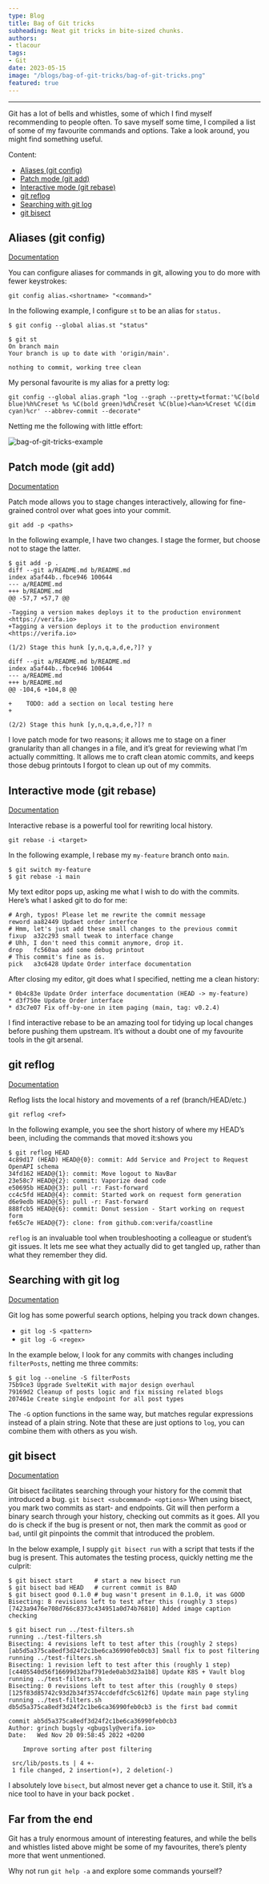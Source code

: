 ```yaml
---
type: Blog
title: Bag of Git tricks
subheading: Neat git tricks in bite-sized chunks.
authors:
- tlacour
tags:
- Git
date: 2023-05-15
image: "/blogs/bag-of-git-tricks/bag-of-git-tricks.png"
featured: true
---
```


<script>
    import Admonition from '$lib/posts/admonition.svelte'
</script>

---

Git has a lot of bells and whistles, some of which I find myself recommending to people often.
To save myself some time, I compiled a list of some of my favourite commands and options.
Take a look around, you might find something useful.

Content:

- [Aliases (git config)](#aliases-git-config)
- [Patch mode (git add)](#patch-mode-git-add)
- [Interactive mode (git rebase)](#interactive-mode-git-rebase)
- [git reflog](#git-reflog)
- [Searching with git log](#searching-with-git-log)
- [git bisect](#git-bisect)

## Aliases (git config)

[Documentation](https://git-scm.com/docs/git-config#Documentation/git-config.txt-alias)

You can configure aliases for commands in git, allowing you to do more with fewer keystrokes:

`git config alias.<shortname> "<command>"`

In the following example, I configure `st` to be an alias for `status.`

```
$ git config --global alias.st "status"

$ git st
On branch main
Your branch is up to date with 'origin/main'.

nothing to commit, working tree clean
```

My personal favourite is my alias for a pretty log:

`git config --global alias.graph "log --graph --pretty=tformat:'%C(bold blue)%h%Creset %s %C(bold green)%d%Creset %C(blue)<%an>%Creset %C(dim cyan)%cr' --abbrev-commit --decorate"`

Netting me the following with little effort:

![bag-of-git-tricks-example](/blogs/bag-of-git-tricks/bag-of-git-tricks-example.png)

## Patch mode (git add)

[Documentation](https://git-scm.com/docs/git-add#Documentation/git-add.txt--p)

Patch mode allows you to stage changes interactively, allowing for fine-grained control over what goes into your commit.

`git add -p <paths>`

In the following example, I have two changes. I stage the former, but choose not to stage the latter.

```
$ git add -p .
diff --git a/README.md b/README.md
index a5af44b..fbce946 100644
--- a/README.md
+++ b/README.md
@@ -57,7 +57,7 @@

-Tagging a version makes deploys it to the production environment <https://verifa.io>
+Tagging a version deploys it to the production environment <https://verifa.io>
 
(1/2) Stage this hunk [y,n,q,a,d,e,?]? y

diff --git a/README.md b/README.md
index a5af44b..fbce946 100644
--- a/README.md
+++ b/README.md
@@ -104,6 +104,8 @@ 

+    TODO: add a section on local testing here
+

(2/2) Stage this hunk [y,n,q,a,d,e,?]? n
```

I love patch mode for two reasons; it allows me to stage on a finer granularity than all changes in a file, and it’s great for reviewing what I’m actually committing. It allows me to craft clean atomic commits, and keeps those debug printouts I forgot to clean up out of my commits.

## Interactive mode (git rebase)

[Documentation](https://git-scm.com/docs/git-rebase#Documentation/git-rebase.txt--i)

Interactive rebase is a powerful tool for rewriting local history.

`git rebase -i <target>`

In the following example, I rebase my `my-feature` branch onto `main`.

```
$ git switch my-feature
$ git rebase -i main
```

My text editor pops up, asking me what I wish to do with the commits. Here’s what I asked git to do for me:

```
# Argh, typos! Please let me rewrite the commit message
reword aa82449 Updaet order interfce
# Hmm, let's just add these small changes to the previous commit
fixup  a32c293 small tweak to interface change
# Uhh, I don't need this commit anymore, drop it.
drop   fc560aa add some debug printout
# This commit's fine as is.
pick   a3c6428 Update Order interface documentation
```

After closing my editor, git does what I specified, netting me a clean history:

```
* 0b4c83e Update Order interface documentation (HEAD -> my-feature)
* d3f750e Update Order interface
* d3c7e07 Fix off-by-one in item paging (main, tag: v0.2.4)
```

I find interactive rebase to be an amazing tool for tidying up local changes before pushing them upstream.
It’s without a doubt one of my favourite tools in the git arsenal.

## git reflog

[Documentation](https://git-scm.com/docs/git-reflog)

Reflog lists the local history and movements of a ref (branch/HEAD/etc.)

`git reflog <ref>`

In the following example, you see the short history of where my HEAD’s been, including the commands that moved it:shows you

```
$ git reflog HEAD
4c89d17 (HEAD) HEAD@{0}: commit: Add Service and Project to Request OpenAPI schema
34fd162 HEAD@{1}: commit: Move logout to NavBar
23e58c7 HEAD@{2}: commit: Vaporize dead code
e50695b HEAD@{3}: pull -r: Fast-forward
cc4c5fd HEAD@{4}: commit: Started work on request form generation
d6e9edb HEAD@{5}: pull -r: Fast-forward
888fcb5 HEAD@{6}: commit: Donut session - Start working on request form
fe65c7e HEAD@{7}: clone: from github.com:verifa/coastline
```

`reflog` is an invaluable tool when troubleshooting a colleague or student’s git issues. It lets me see what they actually did to get tangled up, rather than what they remember they did.

## Searching with git log

[Documentation](https://git-scm.com/docs/git-log#Documentation/git-log.txt--Sltstringgt)

Git log has some powerful search options, helping you track down changes.

- `git log -S <pattern>`
- `git log -G <regex>`

In the example below, I look for any commits with changes including `filterPosts`, netting me three commits:

```
$ git log --oneline -S filterPosts
75b9ce3 Upgrade SvelteKit with major design overhaul
79169d2 Cleanup of posts logic and fix missing related blogs
207461e Create single endpoint for all post types
```

The `-G` option functions in the same way, but matches regular expressions instead of a plain string. Note that these are just options to `log`, you can combine them with others as you wish.

## git bisect

[Documentation](https://git-scm.com/docs/git-bisect)

Git bisect facilitates searching through your history for the commit that introduced a bug.
`git bisect <subcommand> <options>`
When using bisect, you mark two commits as start- and endpoints. Git will then perform a binary search through your history, checking out commits as it goes. All you do is check if the bug is present or not, then mark the commit as `good` or `bad`, until git pinpoints the commit that introduced the problem.

In the below example, I supply `git bisect run` with a script that tests if the bug is present. This automates the testing process, quickly netting me the culprit:

```
$ git bisect start      # start a new bisect run
$ git bisect bad HEAD   # current commit is BAD
$ git bisect good 0.1.0 # bug wasn't present in 0.1.0, it was GOOD
Bisecting: 8 revisions left to test after this (roughly 3 steps)
[7423a9476e708d766c8373c434951a0d74b76810] Added image caption checking

$ git bisect run ../test-filters.sh
running ../test-filters.sh
Bisecting: 4 revisions left to test after this (roughly 2 steps)
[ab5d5a375ca8edf3d24f2c1be6ca36990feb0cb3] Small fix to post filtering
running ../test-filters.sh
Bisecting: 1 revision left to test after this (roughly 1 step)
[c4405540d56f16699d32baf791ede0ab3d23a1b8] Update K8S + Vault blog
running ../test-filters.sh
Bisecting: 0 revisions left to test after this (roughly 0 steps)
[125f83d85742c93d2b34f3574ccdefdfc5c612f6] Update main page styling
running ../test-filters.sh
db5d5a375ca8edf3d24f2c1be6ca36990feb0cb3 is the first bad commit

commit ab5d5a375ca8edf3d24f2c1be6ca36990feb0cb3
Author: grinch bugsly <gbugsly@verifa.io>
Date:   Wed Nov 20 09:58:45 2022 +0200

    Improve sorting after post filtering

 src/lib/posts.ts | 4 +-
 1 file changed, 2 insertion(+), 2 deletion(-)
```

I absolutely love `bisect`, but almost never get a chance to use it. Still, it’s a nice tool to have in your back pocket .

## Far from the end

Git has a truly enormous amount of interesting features, and while the bells and whistles listed above might be some of my favourites, there’s plenty more that went unmentioned.

Why not run `git help -a` and explore some commands yourself?
